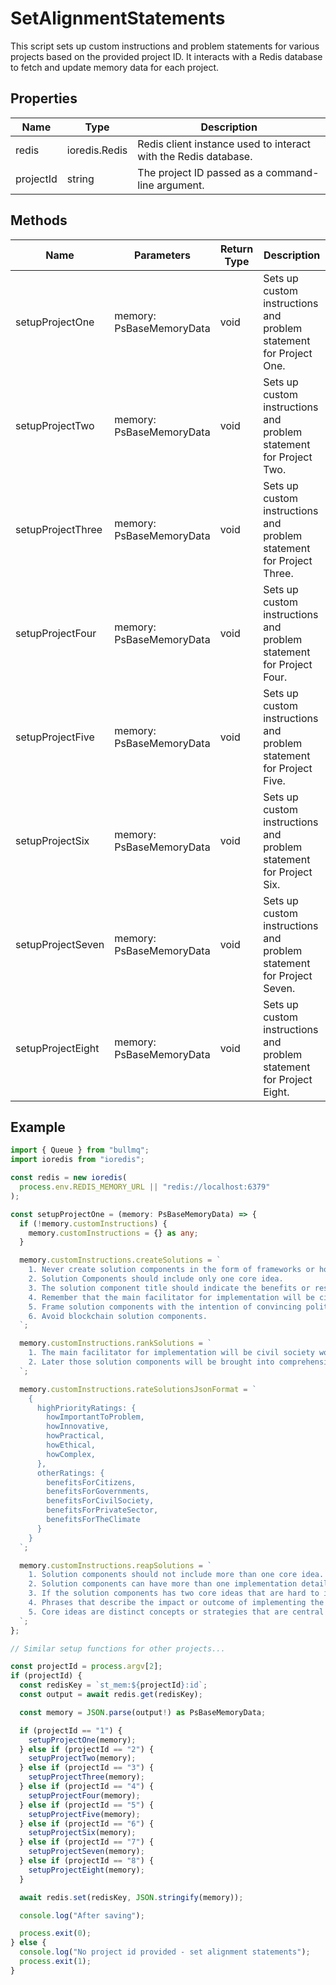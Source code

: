 # SetAlignmentStatements

This script sets up custom instructions and problem statements for various projects based on the provided project ID. It interacts with a Redis database to fetch and update memory data for each project.

## Properties

| Name          | Type   | Description               |
|---------------|--------|---------------------------|
| redis         | ioredis.Redis | Redis client instance used to interact with the Redis database. |
| projectId     | string | The project ID passed as a command-line argument. |

## Methods

| Name               | Parameters                | Return Type | Description                 |
|--------------------|---------------------------|-------------|-----------------------------|
| setupProjectOne    | memory: PsBaseMemoryData  | void        | Sets up custom instructions and problem statement for Project One. |
| setupProjectTwo    | memory: PsBaseMemoryData  | void        | Sets up custom instructions and problem statement for Project Two. |
| setupProjectThree  | memory: PsBaseMemoryData  | void        | Sets up custom instructions and problem statement for Project Three. |
| setupProjectFour   | memory: PsBaseMemoryData  | void        | Sets up custom instructions and problem statement for Project Four. |
| setupProjectFive   | memory: PsBaseMemoryData  | void        | Sets up custom instructions and problem statement for Project Five. |
| setupProjectSix    | memory: PsBaseMemoryData  | void        | Sets up custom instructions and problem statement for Project Six. |
| setupProjectSeven  | memory: PsBaseMemoryData  | void        | Sets up custom instructions and problem statement for Project Seven. |
| setupProjectEight  | memory: PsBaseMemoryData  | void        | Sets up custom instructions and problem statement for Project Eight. |

## Example

```typescript
import { Queue } from "bullmq";
import ioredis from "ioredis";

const redis = new ioredis(
  process.env.REDIS_MEMORY_URL || "redis://localhost:6379"
);

const setupProjectOne = (memory: PsBaseMemoryData) => {
  if (!memory.customInstructions) {
    memory.customInstructions = {} as any;
  }

  memory.customInstructions.createSolutions = `
    1. Never create solution components in the form of frameworks or holistic approaches
    2. Solution Components should include only one core idea.
    3. The solution component title should indicate the benefits or results of implementing the solution component.
    4. Remember that the main facilitator for implementation will be civil society working with governments.
    5. Frame solution components with the intention of convincing politicians and governments to put them into action.
    6. Avoid blockchain solution components.
  `;

  memory.customInstructions.rankSolutions = `
    1. The main facilitator for implementation will be civil society working with governments.
    2. Later those solution components will be brought into comprehensive policy proposals.
  `;

  memory.customInstructions.rateSolutionsJsonFormat = `
    {
      highPriorityRatings: {
        howImportantToProblem,
        howInnovative,
        howPractical,
        howEthical,
        howComplex,
      },
      otherRatings: {
        benefitsForCitizens,
        benefitsForGovernments,
        benefitsForCivilSociety,
        benefitsForPrivateSector,
        benefitsForTheClimate
      }
    }
  `;

  memory.customInstructions.reapSolutions = `
    1. Solution components should not include more than one core idea.
    2. Solution components can have more than one implementation detail ideas.
    3. If the solution components has two core ideas that are hard to implement without each other then the solution component can be included.
    4. Phrases that describe the impact or outcome of implementing the core ideas should not be counted as separate core ideas.
    5. Core ideas are distinct concepts or strategies that are central to the solution component.
  `;
};

// Similar setup functions for other projects...

const projectId = process.argv[2];
if (projectId) {
  const redisKey = `st_mem:${projectId}:id`;
  const output = await redis.get(redisKey);

  const memory = JSON.parse(output!) as PsBaseMemoryData;

  if (projectId == "1") {
    setupProjectOne(memory);
  } else if (projectId == "2") {
    setupProjectTwo(memory);
  } else if (projectId == "3") {
    setupProjectThree(memory);
  } else if (projectId == "4") {
    setupProjectFour(memory);
  } else if (projectId == "5") {
    setupProjectFive(memory);
  } else if (projectId == "6") {
    setupProjectSix(memory);
  } else if (projectId == "7") {
    setupProjectSeven(memory);
  } else if (projectId == "8") {
    setupProjectEight(memory);
  }

  await redis.set(redisKey, JSON.stringify(memory));

  console.log("After saving");

  process.exit(0);
} else {
  console.log("No project id provided - set alignment statements");
  process.exit(1);
}
```